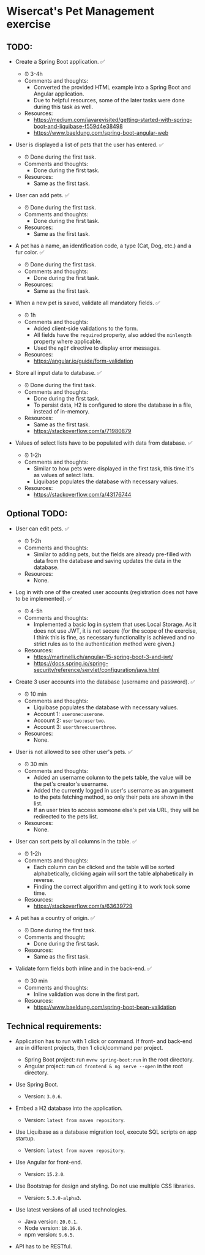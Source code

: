 # Wisercat's Pet Management exercise

## TODO:
* Create a Spring Boot application. :white_check_mark:
  * :alarm_clock: 3-4h
  * Comments and thoughts:
    * Converted the provided HTML example into a Spring Boot and Angular application.
    * Due to helpful resources, some of the later tasks were done during this task as well.
  * Resources:
    * https://medium.com/javarevisited/getting-started-with-spring-boot-and-liquibase-f559d4e38498
    * https://www.baeldung.com/spring-boot-angular-web

* User is displayed a list of pets that the user has entered. :white_check_mark:
  * :alarm_clock: Done during the first task.
  * Comments and thoughts:
    * Done during the first task.
  * Resources:
    * Same as the first task.

* User can add pets. :white_check_mark:
  * :alarm_clock: Done during the first task.
  * Comments and thoughts:
    * Done during the first task.
  * Resources:
    * Same as the first task.

* A pet has a name, an identification code, a type (Cat, Dog, etc.) and a fur color. :white_check_mark:
  * :alarm_clock: Done during the first task.
  * Comments and thoughts:
    * Done during the first task.
  * Resources:
    * Same as the first task.

* When a new pet is saved, validate all mandatory fields. :white_check_mark:
  * :alarm_clock: 1h
  * Comments and thoughts:
    * Added client-side validations to the form.
    * All fields have the `required` property, also added the `minlength` property where applicable.
    * Used the `ngIf` directive to display error messages.
  * Resources:
    * https://angular.io/guide/form-validation

* Store all input data to database. :white_check_mark:
  * :alarm_clock: Done during the first task.
  * Comments and thoughts:
    * Done during the first task.
    * To persist data, H2 is configured to store the database in a file, instead of in-memory.
  * Resources:
    * Same as the first task.
    * https://stackoverflow.com/a/71980879

* Values of select lists have to be populated with data from database. :white_check_mark:
  * :alarm_clock: 1-2h
  * Comments and thoughts:
    * Similar to how pets were displayed in the first task, this time it's as values of select lists.
    * Liquibase populates the database with necessary values.
  * Resources:
    * https://stackoverflow.com/a/43176744

## Optional TODO:
* User can edit pets. :white_check_mark:
  * :alarm_clock: 1-2h
  * Comments and thoughts:
    * Similar to adding pets, but the fields are already pre-filled with data from the database and saving updates the data in the database.
  * Resources:
    * None.

* Log in with one of the created user accounts (registration does not have to be implemented). :white_check_mark:
  * :alarm_clock: 4-5h
  * Comments and thoughts:
    * Implemented a basic log in system that uses Local Storage. As it does not use JWT, it is not secure (for the scope of the exercise, I think this is fine, as necessary functionality is achieved and no strict rules as to the authentication method were given.)
  * Resources:
    * https://martinelli.ch/angular-15-spring-boot-3-and-jwt/
    * https://docs.spring.io/spring-security/reference/servlet/configuration/java.html

* Create 3 user accounts into the database (username and password). :white_check_mark:
  * :alarm_clock: 10 min
  * Comments and thoughts:
    * Liquibase populates the database with necessary values.
    * Account 1: `userone:userone`.
    * Account 2: `usertwo:usertwo`.
    * Account 3: `userthree:userthree`.
  * Resources:
    * None.

* User is not allowed to see other user's pets. :white_check_mark:
  * :alarm_clock: 30 min
  * Comments and thoughts:
    * Added an username column to the pets table, the value will be the pet's creator's username.
    * Added the currently logged in user's username as an argument to the pets fetching method, so only their pets are shown in the list.
    * If an user tries to access someone else's pet via URL, they will be redirected to the pets list.
  * Resources:
    * None.

* User can sort pets by all columns in the table. :white_check_mark:
  * :alarm_clock: 1-2h
  * Comments and thoughts:
    * Each column can be clicked and the table will be sorted alphabetically, clicking again will sort the table alphabetically in reverse.
    * Finding the correct algorithm and getting it to work took some time.
  * Resources:
    * https://stackoverflow.com/a/63639729

* A pet has a country of origin. :white_check_mark:
  * :alarm_clock: Done during the first task.
  * Comments and thought:
    * Done during the first task.
  * Resources:
    * Same as the first task.

* Validate form fields both inline and in the back-end. :white_check_mark:
  * :alarm_clock: 30 min
  * Comments and thoughts:
    * Inline validation was done in the first part.
  * Resources:
    * https://www.baeldung.com/spring-boot-bean-validation

## Technical requirements:
* Application has to run with 1 click or command. If front- and back-end are in different projects, then 1 click/command per project.
  * Spring Boot project: run `mvnw spring-boot:run` in the root directory.
  * Angular project: run `cd frontend & ng serve --open` in the root directory.

* Use Spring Boot.
  * Version: `3.0.6`.

* Embed a H2 database into the application.
  * Version: `latest from maven repository`.

* Use Liquibase as a database migration tool, execute SQL scripts on app startup.
  * Version: `latest from maven repository`.

* Use Angular for front-end.
  * Version: `15.2.0`.

* Use Bootstrap for design and styling. Do not use multiple CSS libraries.
  * Version: `5.3.0-alpha3`.

* Use latest versions of all used technologies.
  * Java version: `20.0.1`.
  * Node version: `18.16.0`.
  * npm version: `9.6.5`.

* API has to be RESTful.